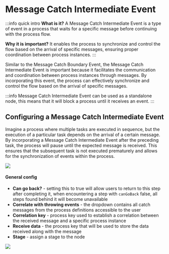 # Message Catch Intermediate Event

:::info quick intro
**What is it?** A Message Catch Intermediate Event is a type of event in a process that waits for a specific message before continuing with the process flow.

**Why it is important?** It enables the process to synchronize and control the flow based on the arrival of specific messages, ensuring proper coordination between process instances.
:::


Similar to the Message Catch Boundary Event, the Message Catch Intermediate Event is important because it facilitates the communication and coordination between process instances through messages. By incorporating this event, the process can effectively synchronize and control the flow based on the arrival of specific messages.

:::info
Message Catch Intermediate Event can be used as a standalone node, this means that it will block a process until it receives an event.
:::

## Configuring a Message Catch Intermediate Event

Imagine a process where multiple tasks are executed in sequence, but the execution of a particular task depends on the arrival of a certain message. By incorporating a Message Catch Intermediate Event after the preceding task, the process will pause until the expected message is received. This ensures that the subsequent task is not executed prematurely and allows for the synchronization of events within the process.

![](https://s3.eu-west-1.amazonaws.com/docx.flowx.ai/building-blocks/node/message_catch_intermediate_event.png#center)

#### General config

* **Can go back?** - setting this to true will allow users to return to this step after completing it, when encountering a step with `canGoBack` false, all steps found behind it will become unavailable
* **Correlate with throwing events** - the dropdown contains all catch messages from the process definitions accessible to the user
* **Correlation key** - process key used to establish a correlation between the received message and a specific process instance
* **Receive data** - the process key that will be used to store the data received along with the message
* **Stage** - assign a stage to the node

![](https://s3.eu-west-1.amazonaws.com/docx.flowx.ai/building-blocks/node/message_catch_intermediate_config.png)